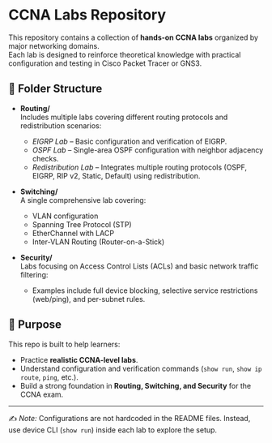 # CCNA Labs Repository  

This repository contains a collection of **hands-on CCNA labs** organized by major networking domains.  
Each lab is designed to reinforce theoretical knowledge with practical configuration and testing in Cisco Packet Tracer or GNS3.  

## 📂 Folder Structure  

- **Routing/**  
  Includes multiple labs covering different routing protocols and redistribution scenarios:  
  - *EIGRP Lab* – Basic configuration and verification of EIGRP.  
  - *OSPF Lab* – Single-area OSPF configuration with neighbor adjacency checks.  
  - *Redistribution Lab* – Integrates multiple routing protocols (OSPF, EIGRP, RIP v2, Static, Default) using redistribution.  

- **Switching/**  
  A single comprehensive lab covering:  
  - VLAN configuration  
  - Spanning Tree Protocol (STP)  
  - EtherChannel with LACP  
  - Inter-VLAN Routing (Router-on-a-Stick)  

- **Security/**  
  Labs focusing on Access Control Lists (ACLs) and basic network traffic filtering:  
  - Examples include full device blocking, selective service restrictions (web/ping), and per-subnet rules.  

## 🎯 Purpose  

This repo is built to help learners:  
- Practice **realistic CCNA-level labs**.  
- Understand configuration and verification commands (`show run`, `show ip route`, `ping`, etc.).  
- Build a strong foundation in **Routing, Switching, and Security** for the CCNA exam.  

---

✍️ *Note:* Configurations are not hardcoded in the README files. Instead, use device CLI (`show run`) inside each lab to explore the setup.  
